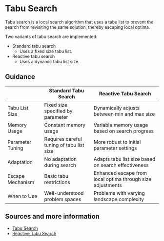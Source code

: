 # Tabu Search

Tabu search is a local search algorithm that uses a tabu list to prevent the search from revisiting the same solution, thereby escaping local optima.

Two variants of tabu search are implemented:

- Standard tabu search
    - Uses a fixed size tabu list.
- Reactive tabu search
    - Uses a dynamic tabu list size.

## Guidance

|  | Standard Tabu Search | Reactive Tabu Search |
|---------|---------------------|---------------------|
| Tabu List Size | Fixed size specified by parameter | Dynamically adjusts between min and max size |
| Memory Usage | Constant memory usage | Variable memory usage based on search progress |
| Parameter Tuning | Requires careful tuning of tabu list size | More robust to initial parameter settings |
| Adaptation | No adaptation during search | Adapts tabu list size based on search effectiveness |
| Escape Mechanism | Basic tabu restrictions | Enhanced escape from local optima through size adjustments |
| When to Use | Well-understood problem spaces | Problems with varying landscape complexity |


## Sources and more information

- [Tabu Search](https://ieeexplore.ieee.org/document/9091743)
- [Reactive Tabu Search](https://doi.org/10.1287/ijoc.6.2.126)